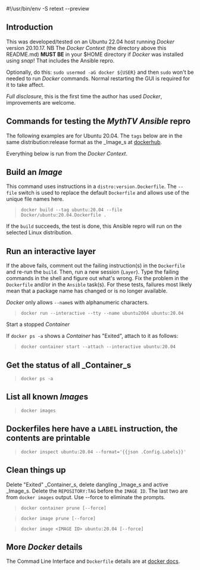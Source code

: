 #!/usr/bin/env -S retext --preview

[//]: # (Install retext from your distribution then ./README.md will look prettier.)

## Introduction

This was developed/tested on an Ubuntu 22.04 host running _Docker_ version
20.10.17.  NB The _Docker Context_ (the directory above this README.md)
**MUST BE** in your $HOME directory if _Docker_ was installed using _snap_!
That includes the Ansible repro.

Optionally, do this: `sudo usermod -aG docker ${USER}` and then `sudo`
won't be needed to run _Docker_ commands. Normal restarting the GUI is required
for it to take affect.

_Full disclosure_, this is the first time the author has used _Docker_,
improvements are welcome.

## Commands for testing the *MythTV Ansible* repro

The following examples are for Ubuntu 20.04. The `tags` below
are in the same distribution:release format as the _Image_s at
[dockerhub](https://hub.docker.com).

Everything below is run from the _Docker Context_.

## Build an _Image_

This command uses instructions in a `distro:version.Dockerfile`. The
`--file` switch is used to replace the default `Dockerfile` and
allows use of the unique file names here.

> `docker build --tag ubuntu:20.04 --file Docker/ubuntu:20.04.Dockerfile .`

If the `build` succeeds, the test is done, this Ansible repro will run on
the selected Linux distribution.

## Run an interactive layer

If the above fails, comment out the failing instruction(s) in the
`Dockerfile` and re-run the `build`. Then, run a new session
(`Layer`). Type the failing commands in the shell and figure out
what's wrong. Fix the problem in the `Dockerfile` and/or in the
`Ansible` task(s). For these tests, failures most likely mean that
a package name has changed or is no longer available.

_Docker_ only allows `--name`s with alphanumeric characters.

> `docker run --interactive --tty --name ubuntu2004 ubuntu:20.04`

Start a stopped _Container_

If `docker ps -a` shows a _Container_ has "Exited", attach to it
as follows:

> `docker container start --attach --interactive ubuntu:20.04`

## Get the status of all _Container_s

> `docker ps -a`

## List all known *Image*s

> `docker images`

## Dockerfiles here have a `LABEL` instruction, the contents are printable

> `docker inspect ubuntu:20.04 --format='{{json .Config.Labels}}'`

## Clean things up

Delete "Exited" _Container_s, delete dangling _Image_s and active _Image_s.
Delete the `REPOSITORY:TAG` before the `IMAGE ID`. The last two are from
`docker images` output. Use --force to eliminate the prompts.

> `docker container prune [--force]`

> `docker image prune [--force]`

> `docker image <IMAGE ID> ubuntu:20.04 [--force]`

## More _Docker_ details

The Commad Line Interface and `Dockerfile` details are at
[docker docs](https://docs.docker.com/reference).
